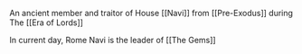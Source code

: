 An ancient member and traitor of House [[Navi]] from [[Pre-Exodus]] during The [[Era of Lords]]

In current day, Rome Navi is the leader of [[The Gems]]